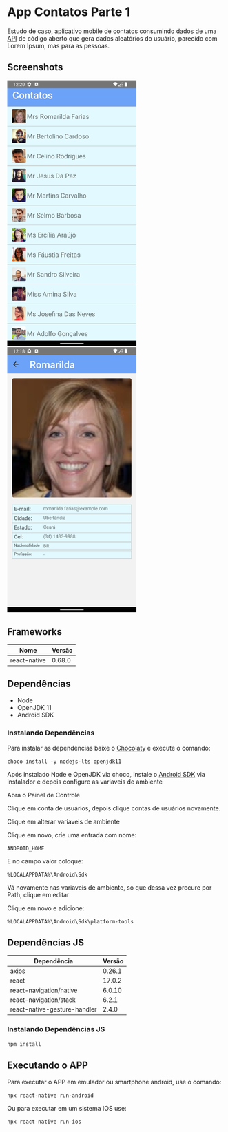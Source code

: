 # App Contatos Parte 1
Estudo de caso, aplicativo mobile de contatos consumindo dados de uma [API](https://randomuser.me/) de código aberto que gera dados aleatórios do usuário, parecido com Lorem Ipsum, mas para as pessoas.

## Screenshots
<img src="README/img/Screenshot_1.png" alt="drawing" width="300"/> <img src="README/img/Screenshot_2.png" alt="drawing" width="300"/>

## Frameworks

| Nome | Versão
|---| ---|
| react-native | 0.68.0 |

## Dependências
* Node
* OpenJDK 11
* Android SDK

### Instalando Dependências
Para instalar as dependências baixe o [Chocolaty](https://chocolatey.org/) e execute o comando:
```
choco install -y nodejs-lts openjdk11
```
Após instalado Node e OpenJDK via choco, instale o [Android SDK](https://developer.android.com/studio) via instalador e depois configure as variaveis de ambiente

Abra o Painel de Controle

Clique em conta de usuários, depois clique contas de usuários novamente.

Clique em alterar variaveis de ambiente

Clique em novo, crie uma entrada com nome:
```
ANDROID_HOME 
```
E no campo valor coloque:
```
%LOCALAPPDATA%\Android\Sdk
```
Vá novamente nas variaveis de ambiente, so que dessa vez procure por Path, clique em editar

Clique em novo e adicione: 
```
%LOCALAPPDATA%\Android\Sdk\platform-tools
```

## Dependências JS

| Dependência | Versão
|---| ---|
| axios | 0.26.1 |
| react | 17.0.2 |
| react-navigation/native | 6.0.10 |
| react-navigation/stack | 6.2.1 |
| react-native-gesture-handler | 2.4.0 |

### Instalando Dependências JS

```
npm install
```

## Executando o APP

Para executar o APP em emulador ou smartphone android, use o comando:

```
npx react-native run-android
```
Ou para executar em um sistema IOS use:
```
npx react-native run-ios
```
